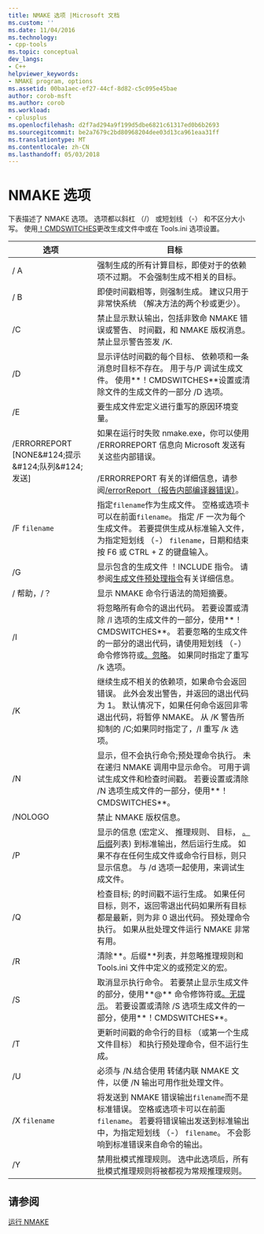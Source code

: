```yaml
---
title: NMAKE 选项 |Microsoft 文档
ms.custom: ''
ms.date: 11/04/2016
ms.technology:
- cpp-tools
ms.topic: conceptual
dev_langs:
- C++
helpviewer_keywords:
- NMAKE program, options
ms.assetid: 00ba1aec-ef27-44cf-8d82-c5c095e45bae
author: corob-msft
ms.author: corob
ms.workload:
- cplusplus
ms.openlocfilehash: d2f7ad294a9f199d5dbe6821c61317ed0b6b2693
ms.sourcegitcommit: be2a7679c2bd80968204dee03d13ca961eaa31ff
ms.translationtype: MT
ms.contentlocale: zh-CN
ms.lasthandoff: 05/03/2018
---
```

# <a name="nmake-options"></a>NMAKE 选项
下表描述了 NMAKE 选项。 选项都以斜杠 （/） 或短划线 （-） 和不区分大小写。 使用[！CMDSWITCHES](../build/makefile-preprocessing-directives.md)更改生成文件中或在 Tools.ini 选项设置。  
  
|选项|目标|  
|------------|-------------|  
|/ A|强制生成的所有计算目标，即使对于的依赖项不过期。 不会强制生成不相关的目标。|  
|/ B|即使时间戳相等，则强制生成。 建议只用于非常快系统 （解决方法的两个秒或更少）。|  
|/C|禁止显示默认输出，包括非致命 NMAKE 错误或警告、 时间戳，和 NMAKE 版权消息。 禁止显示警告签发 /K.|  
|/D|显示评估时间戳的每个目标、 依赖项和一条消息时目标不存在。 用于与/P 调试生成文件。 使用**！CMDSWITCHES**设置或清除文件的生成文件的一部分 /D 选项。|  
|/E|要生成文件宏定义进行重写的原因环境变量。|  
|/ERRORREPORT [NONE&AMP;#124;提示&AMP;#124;队列&AMP;#124;发送]|如果在运行时失败 nmake.exe，你可以使用 /ERRORREPORT 信息向 Microsoft 发送有关这些内部错误。<br /><br /> /ERRORREPORT 有关的详细信息，请参阅[/errorReport （报告内部编译器错误）](../build/reference/errorreport-report-internal-compiler-errors.md)。|  
|/F `filename`|指定`filename`作为生成文件。 空格或选项卡可以在前面`filename`。 指定 /F 一次为每个生成文件。 若要提供生成从标准输入文件，为指定短划线 （-） `filename`，日期和结束按 F6 或 CTRL + Z 的键盘输入。|  
|/G|显示包含的生成文件 ！INCLUDE 指令。  请参阅[生成文件预处理指令](../build/makefile-preprocessing-directives.md)有关详细信息。|  
|/ 帮助，/？|显示 NMAKE 命令行语法的简短摘要。|  
|/I|将忽略所有命令的退出代码。 若要设置或清除 /I 选项的生成文件的一部分，使用**！CMDSWITCHES**。 若要忽略的生成文件的一部分的退出代码，请使用短划线 （-） 命令修饰符或[。忽略](../build/dot-directives.md)。 如果同时指定了重写 /k 选项。|  
|/K|继续生成不相关的依赖项，如果命令会返回错误。 此外会发出警告，并返回的退出代码为 1。 默认情况下，如果任何命令返回非零退出代码，将暂停 NMAKE。 从 /K 警告所抑制的 /C;如果同时指定了，/I 重写 /k 选项。|  
|/N|显示，但不会执行命令;预处理命令执行。 未在递归 NMAKE 调用中显示命令。 可用于调试生成文件和检查时间戳。 若要设置或清除 /N 选项生成文件的一部分，使用**！CMDSWITCHES**。|  
|/NOLOGO|禁止 NMAKE 版权信息。|  
|/P|显示的信息 (宏定义、 推理规则、 目标， [。后缀](../build/dot-directives.md)列表) 到标准输出，然后运行生成。 如果不存在任何生成文件或命令行目标，则只显示信息。 与 /d 选项一起使用，来调试生成文件。|  
|/Q|检查目标; 的时间戳不运行生成。 如果任何目标，则不，返回零退出代码如果所有目标都是最新，则为非 0 退出代码。 预处理命令执行。 如果从批处理文件运行 NMAKE 非常有用。|  
|/R|清除**。后缀**列表，并忽略推理规则和 Tools.ini 文件中定义的或预定义的宏。|  
|/S|取消显示执行命令。 若要禁止显示生成文件的部分，使用**@** 命令修饰符或[。无提示](../build/dot-directives.md)。 若要设置或清除 /S 选项生成文件的一部分，使用**！CMDSWITCHES**。|  
|/T|更新时间戳的命令行的目标 （或第一个生成文件目标） 和执行预处理命令，但不运行生成。|  
|/U|必须与 /N.结合使用 转储内联 NMAKE 文件，以便 /N 输出可用作批处理文件。|  
|/X `filename`|将发送到 NMAKE 错误输出`filename`而不是标准错误。 空格或选项卡可以在前面`filename`。 若要将错误输出发送到标准输出中，为指定短划线 （-） `filename`。 不会影响到标准错误来自命令的输出。|  
|/Y|禁用批模式推理规则。 选中此选项后，所有批模式推理规则将被都视为常规推理规则。|  
  
## <a name="see-also"></a>请参阅  
 [运行 NMAKE](../build/running-nmake.md)